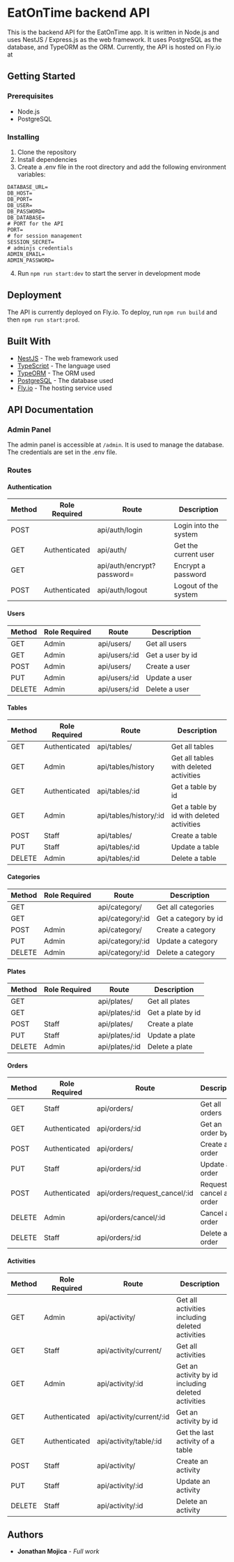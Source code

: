 # EatOnTime backend API
This is the backend API for the EatOnTime app. It is written in Node.js and uses NestJS / Express.js as the web framework. It uses PostgreSQL as the database, and TypeORM as the ORM.
Currently, the API is hosted on Fly.io at 

## Getting Started
### Prerequisites
- Node.js
- PostgreSQL


### Installing
1. Clone the repository
2. Install dependencies
3. Create a .env file in the root directory and add the following environment variables:
```
DATABASE_URL=
DB_HOST=
DB_PORT=
DB_USER=
DB_PASSWORD=
DB_DATABASE=
# PORT for the API
PORT=
# for session management
SESSION_SECRET=
# adminjs credentials
ADMIN_EMAIL=
ADMIN_PASSWORD=
```
4. Run `npm run start:dev` to start the server in development mode

## Deployment
The API is currently deployed on Fly.io. To deploy, run `npm run build` and then `npm run start:prod`.

## Built With
- [NestJS](https://nestjs.com/) - The web framework used
- [TypeScript](https://www.typescriptlang.org/) - The language used
- [TypeORM](https://typeorm.io/#/) - The ORM used
- [PostgreSQL](https://www.postgresql.org/) - The database used
- [Fly.io](https://fly.io/) - The hosting service used

## API Documentation
### Admin Panel
The admin panel is accessible at `/admin`. It is used to manage the database. The credentials are set in the .env file.
### Routes
#### Authentication
| Method | Role Required | Route                      | Description           |
| ------ | ------------- | -------------------------- | --------------------- |
| POST   |               | api/auth/login             | Login into the system |
| GET    | Authenticated | api/auth/                  | Get the current user  |
| GET    |               | api/auth/encrypt?password= | Encrypt a password    |
| POST   | Authenticated | api/auth/logout            | Logout of the system  |

#### Users
| Method | Role Required | Route         | Description      |
| ------ | ------------- | ------------- | ---------------- |
| GET    | Admin         | api/users/    | Get all users    |
| GET    | Admin         | api/users/:id | Get a user by id |
| POST   | Admin         | api/users/    | Create a user    |
| PUT    | Admin         | api/users/:id | Update a user    |
| DELETE | Admin         | api/users/:id | Delete a user    |
#### Tables
| Method | Role Required | Route                  | Description                               |
| ------ | ------------- | ---------------------- | ----------------------------------------- |
| GET    | Authenticated | api/tables/            | Get all tables                            |
| GET    | Admin         | api/tables/history     | Get all tables with deleted activities    |
| GET    | Authenticated | api/tables/:id         | Get a table by id                         |
| GET    | Admin         | api/tables/history/:id | Get a table by id with deleted activities |
| POST   | Staff         | api/tables/            | Create a table                            |
| PUT    | Staff         | api/tables/:id         | Update a table                            |
| DELETE | Admin         | api/tables/:id         | Delete a table                            |
#### Categories
| Method | Role Required | Route            | Description          |
| ------ | ------------- | ---------------- | -------------------- |
| GET    |               | api/category/    | Get all categories   |
| GET    |               | api/category/:id | Get a category by id |
| POST   | Admin         | api/category/    | Create a category    |
| PUT    | Admin         | api/category/:id | Update a category    |
| DELETE | Admin         | api/category/:id | Delete a category    |
#### Plates
| Method | Role Required | Route          | Description       |
| ------ | ------------- | -------------- | ----------------- |
| GET    |               | api/plates/    | Get all plates    |
| GET    |               | api/plates/:id | Get a plate by id |
| POST   | Staff         | api/plates/    | Create a plate    |
| PUT    | Staff         | api/plates/:id | Update a plate    |
| DELETE | Admin         | api/plates/:id | Delete a plate    |
#### Orders
| Method | Role Required | Route                         | Description                |
| ------ | ------------- | ----------------------------- | -------------------------- |
| GET    | Staff         | api/orders/                   | Get all orders             |
| GET    | Authenticated | api/orders/:id                | Get an order by id         |
| POST   | Authenticated | api/orders/                   | Create an order            |
| PUT    | Staff         | api/orders/:id                | Update an order            |
| POST   | Authenticated | api/orders/request_cancel/:id | Request to cancel an order |
| DELETE | Admin         | api/orders/cancel/:id         | Cancel an order            |
| DELETE | Staff         | api/orders/:id                | Delete an order            |
#### Activities
| Method | Role Required | Route                    | Description                                        |
| ------ | ------------- | ------------------------ | -------------------------------------------------- |
| GET    | Admin         | api/activity/            | Get all activities including deleted activities    |
| GET    | Staff         | api/activity/current/    | Get all activities                                 |
| GET    | Admin         | api/activity/:id         | Get an activity by id including deleted activities |
| GET    | Authenticated | api/activity/current/:id | Get an activity by id                              |
| GET    | Authenticated | api/activity/table/:id   | Get the last activity of a table                   |
| POST   | Staff         | api/activity/            | Create an activity                                 |
| PUT    | Staff         | api/activity/:id         | Update an activity                                 |
| DELETE | Staff         | api/activity/:id         | Delete an activity                                 |
## Authors
- **Jonathan Mojica** - *Full work*


